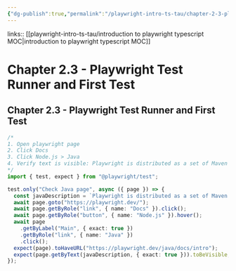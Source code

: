 ```yaml
---
{"dg-publish":true,"permalink":"/playwright-intro-ts-tau/chapter-2-3-playwright-test-runner-and-first-test/"}
---
```


links:: [[playwright-intro-ts-tau/introduction to playwright typescript MOC\|introduction to playwright typescript MOC]]

# Chapter 2.3 - Playwright Test Runner and First Test

## Chapter 2.3 - Playwright Test Runner and First Test

```ts
/* 
1. Open playwright page 
2. Click Docs
3. Click Node.js > Java
4. Verify text is visible: Playwright is distributed as a set of Maven modules. The easiest way to use it is to add one dependency to your project's pom.xml as described below. If you're not familiar with Maven please refer to its documentation
*/
import { test, expect } from "@playwright/test";

test.only("Check Java page", async ({ page }) => {
  const javaDescription = `Playwright is distributed as a set of Maven modules. The easiest way to use it is to add one dependency to your project's pom.xml as described below. If you're not familiar with Maven please refer to its documentation.`;
  await page.goto("https://playwright.dev/");
  await page.getByRole("link", { name: "Docs" }).click();
  await page.getByRole("button", { name: "Node.js" }).hover();
  await page
    .getByLabel("Main", { exact: true })
    .getByRole("link", { name: "Java" })
    .click();
  expect(page).toHaveURL("https://playwright.dev/java/docs/intro");
  expect(page.getByText(javaDescription, { exact: true })).toBeVisible;
});

```